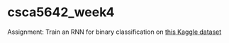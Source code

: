 # csca5642_week4

Assignment: Train an RNN for binary classification on [this Kaggle dataset](https://www.kaggle.com/competitions/nlp-getting-started)
